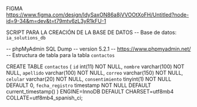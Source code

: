 FIGMA
https://www.figma.com/design/ldySaxON86a8jVVOOtXoFH/Untitled?node-id=9-34&m=dev&t=t79mtv6zL3yR1kFU-1


SCRIPT PARA LA CREACIÓN DE LA BASE DE DATOS
-- Base de datos: `ia_solutions_db`

-- phpMyAdmin SQL Dump
-- version 5.2.1
-- https://www.phpmyadmin.net/
-- Estructura de tabla para la tabla `contactos`

CREATE TABLE `contactos` (
  `id` int(11) NOT NULL,
  `nombre` varchar(100) NOT NULL,
  `apellido` varchar(100) NOT NULL,
  `correo` varchar(150) NOT NULL,
  `celular` varchar(20) NOT NULL,
  `consentimiento` tinyint(1) NOT NULL DEFAULT 0,
  `fecha_registro` timestamp NOT NULL DEFAULT current_timestamp()
) ENGINE=InnoDB DEFAULT CHARSET=utf8mb4 COLLATE=utf8mb4_spanish_ci;
